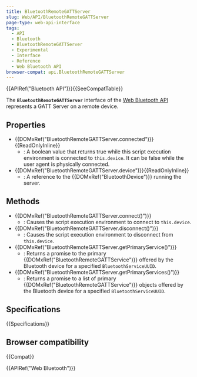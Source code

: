 ```yaml
---
title: BluetoothRemoteGATTServer
slug: Web/API/BluetoothRemoteGATTServer
page-type: web-api-interface
tags:
  - API
  - Bluetooth
  - BluetoothRemoteGATTServer
  - Experimental
  - Interface
  - Reference
  - Web Bluetooth API
browser-compat: api.BluetoothRemoteGATTServer
---
```

{{APIRef("Bluetooth API")}}{{SeeCompatTable}}

The **`BluetoothRemoteGATTServer`** interface of the [Web Bluetooth API](/en-US/docs/Web/API/Web_Bluetooth_API) represents a GATT
Server on a remote device.

## Properties

- {{DOMxRef("BluetoothRemoteGATTServer.connected")}}{{ReadOnlyInline}}
  - : A boolean value that returns true while this script execution environment is
    connected to `this.device`. It can be false while the user agent is
    physically connected.
- {{DOMxRef("BluetoothRemoteGATTServer.device")}}{{ReadOnlyInline}}
  - : A reference to the {{DOMxRef("BluetoothDevice")}} running the server.

## Methods

- {{DOMxRef("BluetoothRemoteGATTServer.connect()")}}
  - : Causes the script execution environment to connect to `this.device`.
- {{DOMxRef("BluetoothRemoteGATTServer.disconnect()")}}
  - : Causes the script execution environment to disconnect from `this.device`.
- {{DOMxRef("BluetoothRemoteGATTServer.getPrimaryService()")}}
  - : Returns a promise to the primary {{DOMxRef("BluetoothRemoteGATTService")}} offered by the
    Bluetooth device for a specified `BluetoothServiceUUID`.
- {{DOMxRef("BluetoothRemoteGATTServer.getPrimaryServices()")}}
  - : Returns a promise to a list of primary {{DOMxRef("BluetoothRemoteGATTService")}} objects
    offered by the Bluetooth device for a specified `BluetoothServiceUUID`.

## Specifications

{{Specifications}}

## Browser compatibility

{{Compat}}

{{APIRef("Web Bluetooth")}}
